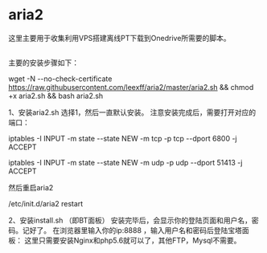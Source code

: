 # aria2
这里主要用于收集利用VPS搭建离线PT下载到Onedrive所需要的脚本。
##
主要的安装步骤如下：

wget -N --no-check-certificate https://raw.githubusercontent.com/leexff/aria2/master/aria2.sh && chmod +x aria2.sh && bash aria2.sh

1、安装aria2.sh
选择1，然后一直默认安装。
注意安装完成后，需要打开对应的端口：

iptables -I INPUT -m state --state NEW -m tcp -p tcp --dport 6800 -j ACCEPT

iptables -I INPUT -m state --state NEW -m udp -p udp --dport 51413 -j ACCEPT

然后重启aria2

/etc/init.d/aria2 restart

2、安装install.sh （即BT面板）
安装完毕后，会显示你的登陆页面和用户名，密码。记好了。
在浏览器里输入你的ip:8888 ，输入用户名和密码后登陆宝塔面板：
这里只需要安装Nginx和php5.6就可以了，其他FTP，Mysql不需要。
